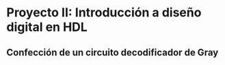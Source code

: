 # Proyecto II: Introducción a diseño digital en HDL
## Confección de un circuito decodificador de Gray

